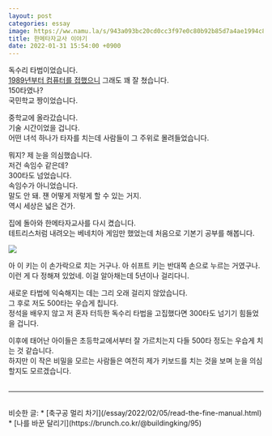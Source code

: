 ```yaml
---
layout: post
categories: essay
image: https://ww.namu.la/s/943a093bc20cd0cc3f97e0c80b92b85d7a4ae1994c8429efff59a23304db9c8c4e2cbfd712128a82e37259f10792fe60105e49d6cf1d6770d2ce18d8bba4e68397463bedb55d597e3bc7b621b7ff3ec727e683dcac268b043fd2341aacdd863a
title: 한메타자교사 이야기
date: 2022-01-31 15:54:00 +0900
---
```


독수리 타법이었습니다.  
[1989년부터 컴퓨터를 접했으니](/essay/2021/08/23/%EC%B2%AB-%EC%BB%B4%ED%93%A8%ED%84%B0%EC%9D%98-%EC%B6%94%EC%96%B5.html) 그래도 꽤 잘 쳤습니다.  
150타였나?  
국민학교 짱이었습니다.

중학교에 올라갔습니다.  
기술 시간이었을 겁니다.  
어떤 녀석 하나가 타자를 치는데 사람들이 그 주위로 몰려들었습니다.

뭐지? 제 눈을 의심했습니다.  
저건 속임수 같은데?  
300타도 넘었습니다.  
속임수가 아니었습니다.  
말도 안 돼. 쟨 어떻게 저렇게 할 수 있는 거지.  
역시 세상은 넓은 건가.

집에 돌아와 한메타자교사를 다시 켰습니다.  
테트리스처럼 내려오는 베네치아 게임만 했었는데 처음으로 기본기 공부를 해봅니다.

![](https://ww.namu.la/s/943a093bc20cd0cc3f97e0c80b92b85d7a4ae1994c8429efff59a23304db9c8c4e2cbfd712128a82e37259f10792fe60105e49d6cf1d6770d2ce18d8bba4e68397463bedb55d597e3bc7b621b7ff3ec727e683dcac268b043fd2341aacdd863a)

아 이 키는 이 손가락으로 치는 거구나. 아 쉬프트 키는 반대쪽 손으로 누르는 거였구나.   
이런 게 다 정해져 있었네. 이걸 알아채는데 5년이나 걸리다니.

새로운 타법에 익숙해지는 데는 그리 오래 걸리지 않았습니다.  
그 후로 저도 500타는 우습게 칩니다.  
정석을 배우지 않고 저 혼자 터득한 독수리 타법을 고집했다면 300타도 넘기기 힘들었을 겁니다.

이후에 태어난 아이들은 초등학교에서부터 잘 가르치는지 다들 500타 정도는 우습게 치는 것 같습니다.  
하지만 이 작은 비밀을 모르는 사람들은 여전히 제가 키보드를 치는 것을 보며 눈을 의심할지도 모르겠습니다.
<br>
<br>

---

<br>
비슷한 글:
* [축구공 멀리 차기](/essay/2022/02/05/read-the-fine-manual.html)
* [나를 바꾼 달리기](https://brunch.co.kr/@buildingking/95)